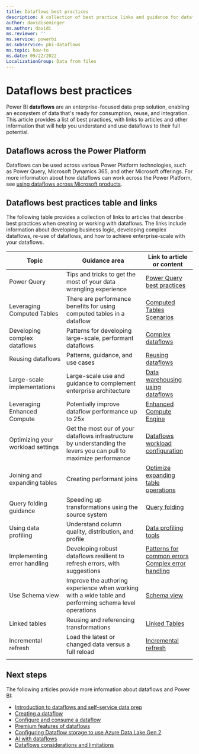 ```yaml
---
title: Dataflows best practices
description: A collection of best practice links and guidance for dataflows
author: davidiseminger
ms.author: davidi
ms.reviewer: ''
ms.service: powerbi
ms.subservice: pbi-dataflows
ms.topic: how-to
ms.date: 09/22/2022
LocalizationGroup: Data from files
---
```

# Dataflows best practices

Power BI **dataflows** are an enterprise-focused data prep solution, enabling an ecosystem of data that's ready for consumption, reuse, and integration. This article provides a list of best practices, with links to articles and other information that will help you understand and use dataflows to their full potential.

## Dataflows across the Power Platform

Dataflows can be used across various Power Platform technologies, such as Power Query, Microsoft Dynamics 365, and other Microsoft offerings. For more information about how dataflows can work across the Power Platform, see [using dataflows across Microsoft products](/power-query/dataflows/overview-dataflows-across-power-platform-dynamics-365).


## Dataflows best practices table and links

The following table provides a collection of links to articles that describe best practices when creating or working with dataflows. The links include information about developing business logic, developing complex dataflows, re-use of dataflows, and how to achieve enterprise-scale with your dataflows.


|**Topic**  |**Guidance area**  |**Link to article or content**  |
|---------|---------|---------|
|Power Query     | Tips and tricks to get the most of your data wrangling experience        |[Power Query best practices](/power-query/best-practices)        |
|Leveraging Computed Tables     |There are performance benefits for using computed tables in a dataflow         |[Computed Tables Scenarios](/power-query/dataflows/computed-entities-scenarios)         |
|Developing complex dataflows     |Patterns for developing large-scale, performant dataflows         |[Complex dataflows](/power-query/dataflows/best-practices-developing-complex-dataflows)         |
|Reusing dataflows     |Patterns, guidance, and use cases         |[Reusing dataflows](/power-query/dataflows/best-practices-reusing-dataflows)         |
|Large-scale implementations     |Large-scale use and guidance to complement enterprise architecture         |[Data warehousing using dataflows](/power-query/dataflows/best-practices-for-data-warehouse-using-dataflows)         |
|Leveraging Enhanced Compute     |Potentially improve dataflow performance up to 25x         |[Enhanced Compute Engine](dataflows-premium-workload-configuration.md#using-the-compute-engine-to-improve-performance)         |
|Optimizing your workload settings     |Get the most our of your dataflows infrastructure by understanding the levers you can pull to maximize performance         |[Dataflows workload configuration](dataflows-premium-workload-configuration.md)         |
|Joining and expanding tables     |Creating performant joins         |[Optimize expanding table operations](/power-query/optimize-expanding-table-columns)         |
|Query folding guidance     |Speeding up transformations using the source system         |[Query folding](/power-query/power-query-folding)         |
|Using data profiling     |Understand column quality, distribution, and profile         |[Data profiling tools](/power-query/data-profiling-tools)         |
|Implementing error handling     |Developing robust dataflows resilient to refresh errors, with suggestions         |[Patterns for common errors](/power-query/dealing-with-errors)  </br> [Complex error handling](/power-query/error-handling)      |
|Use Schema view      |Improve the authoring experience when working with a wide table and performing schema level operations         |[Schema view](/power-query/schema-view)         |
|Linked tables      |Reusing and referencing transformations         |[Linked Tables](./dataflows-create.md#create-a-dataflow-using-linked-tables)         |
|Incremental refresh      |Load the latest or changed data versus a full reload         |[Incremental refresh](/power-query/dataflows/incremental-refresh)         |
|||


		
## Next steps

The following articles provide more information about dataflows and Power BI:

* [Introduction to dataflows and self-service data prep](dataflows-introduction-self-service.md)
* [Creating a dataflow](dataflows-create.md)
* [Configure and consume a dataflow](dataflows-configure-consume.md)
* [Premium features of dataflows](dataflows-premium-features.md)
* [Configuring Dataflow storage to use Azure Data Lake Gen 2](dataflows-azure-data-lake-storage-integration.md)
* [AI with dataflows](dataflows-machine-learning-integration.md)
* [Dataflows considerations and limitations](dataflows-features-limitations.md)